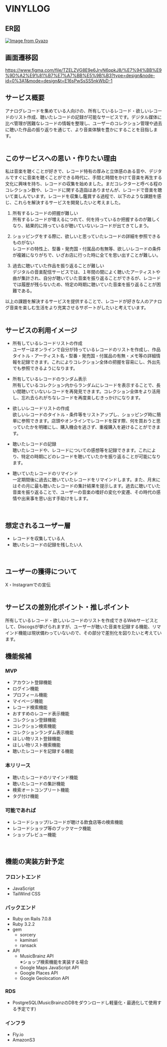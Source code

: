 # VINYLLOG

## ER図
[![Image from Gyazo](https://i.gyazo.com/549c5afd2d28c66c3e586f9aece593b2.png)](https://gyazo.com/549c5afd2d28c66c3e586f9aece593b2)

## 画面遷移図
https://www.figma.com/file/TZELZVG8E9e6JrvN6ppkJ8/%E7%94%BB%E9%9D%A2%E9%81%B7%E7%A7%BB%E5%9B%B3?type=design&node-id=0%3A1&mode=design&t=E16sPwSsSS5nkWbD-1

## サービス概要
アナログレコードを集めている人向けの、所有しているレコード・欲しいレコードのリスト作成、聴いたレコードの記録が可能なサービスです。デジタル媒体に比べ管理が困難なレコードの情報を整理し、ユーザーのコレクション管理や過去に聴いた作品の振り返りを通じて、より音楽体験を豊かにすることを目指します。  
<br>

## このサービスへの思い・作りたい理由
私は音楽を聴くことが好きで、レコード特有の厚みと立体感のある音や、デジタルですぐに音楽を聴くことができる時代に、手間と時間をかけて音楽を再生する文化に興味を持ち、レコードの収集を始めました。まだコレクターと呼べる程のコレクション数や、レコードに関する造詣はありませんが、レコードで音楽を聴いて楽しんでいます。レコードを収集し鑑賞する過程で、以下のような課題を感じ、これらを解決するサービスを開発したいと考えました。  

1. 所有するレコードの把握が難しい  
所有するレコードが増えるにつれて、何を持っているか把握するのが難しくなり、結果的に持っているが聴いていないレコードが出てきてしまう。  

2. ショッピングをする際に、欲しいと思っていたレコードの詳細を参照できるものがない  
レコードの特性上、型番・発売国・付属品の有無等、欲しいレコードの条件が複雑になりがちで、いざお店に行った時に全てを思い出すことが難しい。  

3. 過去に聴いていた作品を振り返ることが難しい  
デジタルの音楽配信サービスでは、１年間の間によく聴いたアーティストや曲が集計され、自分が聴いていた音楽を振り返ることができるが、レコードでは履歴が残らないため、特定の時期に聴いていた音楽を振り返ることが困難である。  

以上の課題を解決するサービスを提供することで、レコードが好きな人のアナログ音楽を楽しむ生活をより充実させるサポートがしたいと考えています。  
<br>

## サービスの利用イメージ
- 所有しているレコードリストの作成  
ユーザーはオンラインで自分が持っているレコードのリストを作成し、作品タイトル・アーティスト名・型番・発売国・付属品の有無・メモ等の詳細情報を記録できます。これによりコレクション全体の把握を容易にし、外出先でも参照できるようになります。  

- 所有しているレコードのランダム表示  
所有しているコレクション内からランダムにレコードを表示することで、長い間聴いていないレコードを再発見できます。コレクション全体をより活用し、忘れ去られがちなレコードを再度楽しむきっかけになります。  

- 欲しいレコードリストの作成  
欲しいレコードのタイトル・条件等をリストアップし、ショッピング時に簡単に参照できます。店頭やオンラインでレコードを探す際、何を買おうと思っていたかを明確にし、購入機会を逃さず、重複購入を避けることができます。  

- 聴いたレコードの記録  
聴いたレコードや、レコードについての感想等を記録できます。これにより、特定の時期にどのレコードを聴いていたかを振り返ることが可能になります。  

- 聴いていたレコードのリマインド  
一定期間後に過去に聴いていたレコードをリマインドします。また、月末にはその月に最も聴いたレコードの集計結果を提示します。過去に聴いていた音楽を振り返ることで、ユーザーの音楽の嗜好の変化や変遷、その時代の感情や出来事を思い出す手助けをします。  
<br>

## 想定されるユーザー層
- レコードを収集している人  
- 聴いたレコードの記録を残したい人  
<br>

## ユーザーの獲得について
X・Instagramでの宣伝  
<br>

## サービスの差別化ポイント・推しポイント
所有しているレコード・欲しいレコードのリストを作成できるWebサービスとして、Discogsが挙げられますが、ユーザーが聴いた音楽を記録する機能、リマインド機能は現状備わっていないので、その部分で差別化を図りたいと考えています。
<br>

## 機能候補
### MVP
- アカウント登録機能
- ログイン機能
- プロフィール機能
- マイページ機能
- レコード検索機能
- おすすめのレコード表示機能
- コレクション登録機能
- コレクション検索機能
- コレクションランダム表示機能
- ほしい物リスト登録機能
- ほしい物リスト検索機能
- 聴いたレコードを記録する機能

### 本リリース
- 聴いたレコードのリマインド機能
- 聴いたレコードの集計機能
- 検索オートコンプリート機能
- タグ付け機能

### 可能であれば
- レコードショップ/レコードが聴ける飲食店等の検索機能
- レコードショップ等のブックマーク機能
- ショップレビュー機能
<br>

## 機能の実装方針予定
### フロントエンド
- JavaScript
- TailWind CSS

### バックエンド
- Ruby on Rails 7.0.8
- Ruby 3.2.2
- gem
  - sorcery
  - kaminari
  - ransack
- API  
  - MusicBrainz API  
  ※ショップ検索機能を実装する場合
  - Google Maps JavaScript API
  - Google Places API
  - Google Geolocation API

### RDS
- PostgreSQL(MusicBrainzのDBをダウンロードし軽量化・最適化して使用する予定です)

### インフラ
- Fly.io
- AmazonS3
<br>